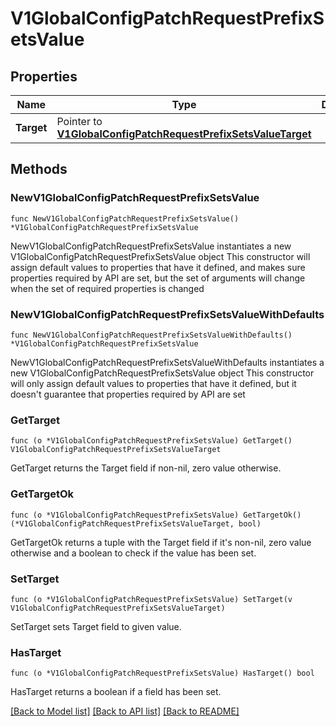 # V1GlobalConfigPatchRequestPrefixSetsValue

## Properties

Name | Type | Description | Notes
------------ | ------------- | ------------- | -------------
**Target** | Pointer to [**V1GlobalConfigPatchRequestPrefixSetsValueTarget**](V1GlobalConfigPatchRequestPrefixSetsValueTarget.md) |  | [optional] 

## Methods

### NewV1GlobalConfigPatchRequestPrefixSetsValue

`func NewV1GlobalConfigPatchRequestPrefixSetsValue() *V1GlobalConfigPatchRequestPrefixSetsValue`

NewV1GlobalConfigPatchRequestPrefixSetsValue instantiates a new V1GlobalConfigPatchRequestPrefixSetsValue object
This constructor will assign default values to properties that have it defined,
and makes sure properties required by API are set, but the set of arguments
will change when the set of required properties is changed

### NewV1GlobalConfigPatchRequestPrefixSetsValueWithDefaults

`func NewV1GlobalConfigPatchRequestPrefixSetsValueWithDefaults() *V1GlobalConfigPatchRequestPrefixSetsValue`

NewV1GlobalConfigPatchRequestPrefixSetsValueWithDefaults instantiates a new V1GlobalConfigPatchRequestPrefixSetsValue object
This constructor will only assign default values to properties that have it defined,
but it doesn't guarantee that properties required by API are set

### GetTarget

`func (o *V1GlobalConfigPatchRequestPrefixSetsValue) GetTarget() V1GlobalConfigPatchRequestPrefixSetsValueTarget`

GetTarget returns the Target field if non-nil, zero value otherwise.

### GetTargetOk

`func (o *V1GlobalConfigPatchRequestPrefixSetsValue) GetTargetOk() (*V1GlobalConfigPatchRequestPrefixSetsValueTarget, bool)`

GetTargetOk returns a tuple with the Target field if it's non-nil, zero value otherwise
and a boolean to check if the value has been set.

### SetTarget

`func (o *V1GlobalConfigPatchRequestPrefixSetsValue) SetTarget(v V1GlobalConfigPatchRequestPrefixSetsValueTarget)`

SetTarget sets Target field to given value.

### HasTarget

`func (o *V1GlobalConfigPatchRequestPrefixSetsValue) HasTarget() bool`

HasTarget returns a boolean if a field has been set.


[[Back to Model list]](../README.md#documentation-for-models) [[Back to API list]](../README.md#documentation-for-api-endpoints) [[Back to README]](../README.md)


